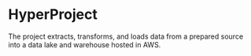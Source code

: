 # HyperProject
The project extracts, transforms, and loads data from a prepared source into a data lake and warehouse hosted in AWS.
